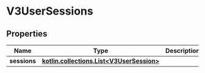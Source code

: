 
# V3UserSessions

## Properties
Name | Type | Description | Notes
------------ | ------------- | ------------- | -------------
**sessions** | [**kotlin.collections.List&lt;V3UserSession&gt;**](V3UserSession.md) |  |  [optional]



